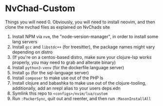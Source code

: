 # NvChad-Custom

Things you will need
  0. Obviously, you will need to install neovim, and then clone the nvchad files as explained on NvChads site
  1. Install NPM via `nvm`, the "node-version-manager", in order to install some lang servers
  2. Install `gcc` and `libstdc++` (for treesitter), the package names might vary depending on distro
  3. (If you're on a centos-based distro, make sure your clojure-lsp works properly, you may need to grab and alterate binary)
  4. Install `python3-venv` (for the dockerfile language server)
  5. Install `go` (for the sql-language server)
  6. Install `composer` to make use out of the PHP ls
  7. Install clojure and babashka to make use out of the clojure-tooling, additionally, add an nrepl alias to your users deps.edn
  8. Symlink this repo to `<configs>/nvim/lua/custom`
  9. Run `:PackerSync`, quit out and reenter, and then run `:MasonInstallAll`

